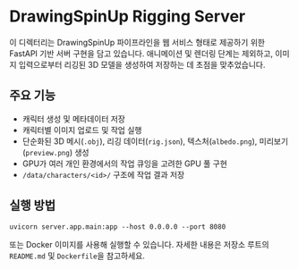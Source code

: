 # DrawingSpinUp Rigging Server

이 디렉터리는 DrawingSpinUp 파이프라인을 웹 서비스 형태로 제공하기 위한 FastAPI 기반 서버 구현을 담고 있습니다. 애니메이션 및 렌더링 단계는 제외하고, 이미지 입력으로부터 리깅된 3D 모델을 생성하여 저장하는 데 초점을 맞추었습니다.

## 주요 기능
- 캐릭터 생성 및 메타데이터 저장
- 캐릭터별 이미지 업로드 및 작업 실행
- 단순화된 3D 메시(`.obj`), 리깅 데이터(`rig.json`), 텍스처(`albedo.png`), 미리보기(`preview.png`) 생성
- GPU가 여러 개인 환경에서의 작업 큐잉을 고려한 GPU 풀 구현
- `/data/characters/<id>/` 구조에 작업 결과 저장

## 실행 방법
```
uvicorn server.app.main:app --host 0.0.0.0 --port 8080
```

또는 Docker 이미지를 사용해 실행할 수 있습니다. 자세한 내용은 저장소 루트의 `README.md` 및 `Dockerfile`을 참고하세요.
